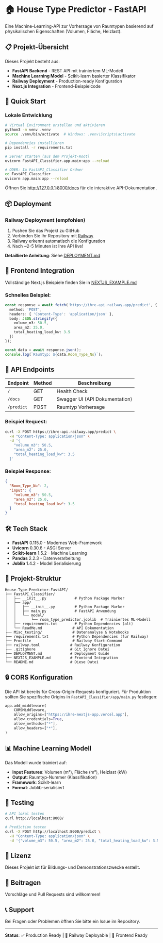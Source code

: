 # 🏠 House Type Predictor - FastAPI

Eine Machine-Learning-API zur Vorhersage von Raumtypen basierend auf physikalischen Eigenschaften (Volumen, Fläche, Heizlast).

## 📋 Projekt-Übersicht

Dieses Projekt besteht aus:
- **FastAPI Backend** - REST API mit trainiertem ML-Modell
- **Machine Learning Model** - Scikit-learn basierter Klassifikator
- **Railway Deployment** - Production-ready Konfiguration
- **Next.js Integration** - Frontend-Beispielcode

## 🚀 Quick Start

### Lokale Entwicklung

```bash
# Virtual Environment erstellen und aktivieren
python3 -m venv .venv
source .venv/bin/activate  # Windows: .venv\Scripts\activate

# Dependencies installieren
pip install -r requirements.txt

# Server starten (aus dem Projekt-Root)
uvicorn FastAPI_Classifier.app.main:app --reload

# ODER: Im FastAPI_Classifier Ordner
cd FastAPI_Classifier
uvicorn app.main:app --reload
```

Öffnen Sie http://127.0.0.1:8000/docs für die interaktive API-Dokumentation.

## 📦 Deployment

### Railway Deployment (empfohlen)

1. Pushen Sie das Projekt zu GitHub
2. Verbinden Sie Ihr Repository mit [Railway](https://railway.app)
3. Railway erkennt automatisch die Konfiguration
4. Nach ~2-5 Minuten ist Ihre API live!

**Detaillierte Anleitung**: Siehe [DEPLOYMENT.md](DEPLOYMENT.md)

## 🎨 Frontend Integration

Vollständige Next.js Beispiele finden Sie in [NEXTJS_EXAMPLE.md](NEXTJS_EXAMPLE.md)

### Schnelles Beispiel:

```typescript
const response = await fetch('https://ihre-api.railway.app/predict', {
  method: 'POST',
  headers: { 'Content-Type': 'application/json' },
  body: JSON.stringify({
    volume_m3: 50.5,
    area_m2: 25.0,
    total_heating_load_kw: 3.5
  })
});

const data = await response.json();
console.log(`Raumtyp: ${data.Room_Type_No}`);
```

## 📡 API Endpoints

| Endpoint | Method | Beschreibung |
|----------|--------|--------------|
| `/` | GET | Health Check |
| `/docs` | GET | Swagger UI (API Dokumentation) |
| `/predict` | POST | Raumtyp Vorhersage |

### Beispiel Request:

```bash
curl -X POST https://ihre-api.railway.app/predict \
  -H "Content-Type: application/json" \
  -d '{
    "volume_m3": 50.5,
    "area_m2": 25.0,
    "total_heating_load_kw": 3.5
  }'
```

### Beispiel Response:

```json
{
  "Room_Type_No": 2,
  "input": {
    "volume_m3": 50.5,
    "area_m2": 25.0,
    "total_heating_load_kw": 3.5
  }
}
```

## 🛠 Tech Stack

- **FastAPI** 0.115.0 - Modernes Web-Framework
- **Uvicorn** 0.30.6 - ASGI Server
- **Scikit-learn** 1.5.2 - Machine Learning
- **Pandas** 2.2.3 - Datenverarbeitung
- **Joblib** 1.4.2 - Model Serialisierung

## 📁 Projekt-Struktur

```
House-Type-Predictor-FastAPI/
├── FastAPI_Classifier/
│   ├── __init__.py             # Python Package Marker
│   ├── app/
│   │   ├── __init__.py         # Python Package Marker
│   │   ├── main.py             # FastAPI Anwendung
│   │   └── model/
│   │       └── room_type_predictor.joblib  # Trainiertes ML-Modell
│   ├── requirements.txt        # Python Dependencies (alt)
│   └── ReadMe.md              # API Dokumentation
├── Misc_testing/              # Datenanalyse & Notebooks
├── requirements.txt           # Python Dependencies (für Railway)
├── Procfile                   # Railway Start-Command
├── railway.toml              # Railway Konfiguration
├── .gitignore                # Git Ignore Datei
├── DEPLOYMENT.md             # Deployment Guide
├── NEXTJS_EXAMPLE.md         # Frontend Integration
└── README.md                 # Diese Datei
```

## 🔒 CORS Konfiguration

Die API ist bereits für Cross-Origin-Requests konfiguriert. Für Produktion sollten Sie spezifische Origins in `FastAPI_Classifier/app/main.py` festlegen:

```python
app.add_middleware(
    CORSMiddleware,
    allow_origins=["https://ihre-nextjs-app.vercel.app"],
    allow_credentials=True,
    allow_methods=["*"],
    allow_headers=["*"],
)
```

## 📊 Machine Learning Modell

Das Modell wurde trainiert auf:
- **Input Features**: Volumen (m³), Fläche (m²), Heizlast (kW)
- **Output**: Raumtyp-Nummer (Klassifikation)
- **Framework**: Scikit-learn
- **Format**: Joblib-serialisiert

## 🧪 Testing

```bash
# API lokal testen
curl http://localhost:8000/

# Prediction testen
curl -X POST http://localhost:8000/predict \
  -H "Content-Type: application/json" \
  -d '{"volume_m3": 50.5, "area_m2": 25.0, "total_heating_load_kw": 3.5}'
```

## 📝 Lizenz

Dieses Projekt ist für Bildungs- und Demonstrationszwecke erstellt.

## 🤝 Beitragen

Vorschläge und Pull Requests sind willkommen!

## 📞 Support

Bei Fragen oder Problemen öffnen Sie bitte ein Issue im Repository.

---

**Status**: ✅ Production Ready | 🚀 Railway Deployable | 🎨 Frontend Ready



